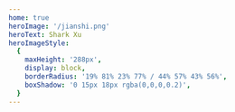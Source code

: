 ```yaml
---
home: true
heroImage: '/jianshi.png'
heroText: Shark Xu
heroImageStyle:
  {
    maxHeight: '288px',
    display: block,
    borderRadius: '19% 81% 23% 77% / 44% 57% 43% 56%',
    boxShadow: '0 15px 18px rgba(0,0,0,0.2)',
  }
---
```

